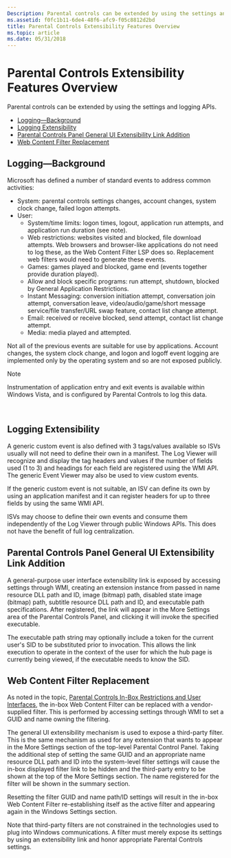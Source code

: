 ```yaml
---
Description: Parental controls can be extended by using the settings and logging APIs.
ms.assetid: f0fc1b11-6de4-48f6-afc9-f05c8812d2bd
title: Parental Controls Extensibility Features Overview
ms.topic: article
ms.date: 05/31/2018
---
```


# Parental Controls Extensibility Features Overview

Parental controls can be extended by using the settings and logging APIs.

-   [Logging—Background](https://docs.microsoft.com/windows)
-   [Logging Extensibility](#logging-extensibility)
-   [Parental Controls Panel General UI Extensibility Link Addition](#parental-controls-panel-general-ui-extensibility-link-addition)
-   [Web Content Filter Replacement](#web-content-filter-replacement)

## Logging—Background

Microsoft has defined a number of standard events to address common activities:

-   System: parental controls settings changes, account changes, system clock change, failed logon attempts.
-   User:
    -   System/time limits: logon times, logout, application run attempts, and application run duration (see note).
    -   Web restrictions: websites visited and blocked, file download attempts. Web browsers and browser-like applications do not need to log these, as the Web Content Filter LSP does so. Replacement web filters would need to generate these events.
    -   Games: games played and blocked, game end (events together provide duration played).
    -   Allow and block specific programs: run attempt, shutdown, blocked by General Application Restrictions.
    -   Instant Messaging: conversion initiation attempt, conversation join attempt, conversation leave, video/audio/game/short message service/file transfer/URL swap feature, contact list change attempt.
    -   Email: received or receive blocked, send attempt, contact list change attempt.
    -   Media: media played and attempted.

Not all of the previous events are suitable for use by applications. Account changes, the system clock change, and logon and logoff event logging are implemented only by the operating system and so are not exposed publicly.

> [!Note]  
> Instrumentation of application entry and exit events is available within Windows Vista, and is configured by Parental Controls to log this data.

 

## Logging Extensibility

A generic custom event is also defined with 3 tags/values available so ISVs usually will not need to define their own in a manifest. The Log Viewer will recognize and display the tag headers and values if the number of fields used (1 to 3) and headings for each field are registered using the WMI API. The generic Event Viewer may also be used to view custom events.

If the generic custom event is not suitable, an ISV can define its own by using an application manifest and it can register headers for up to three fields by using the same WMI API.

ISVs may choose to define their own events and consume them independently of the Log Viewer through public Windows APIs. This does not have the benefit of full log centralization.

## Parental Controls Panel General UI Extensibility Link Addition

A general-purpose user interface extensibility link is exposed by accessing settings through WMI, creating an extension instance from passed in name resource DLL path and ID, image (bitmap) path, disabled state image (bitmap) path, subtitle resource DLL path and ID, and executable path specifications. After registered, the link will appear in the More Settings area of the Parental Controls Panel, and clicking it will invoke the specified executable.

The executable path string may optionally include a token for the current user's SID to be substituted prior to invocation. This allows the link execution to operate in the context of the user for which the hub page is currently being viewed, if the executable needs to know the SID.

## Web Content Filter Replacement

As noted in the topic, [Parental Controls In-Box Restrictions and User Interfaces](parental-controls-in-box-restrictions-and-user-interfaces.md), the in-box Web Content Filter can be replaced with a vendor-supplied filter. This is performed by accessing settings through WMI to set a GUID and name owning the filtering.

The general UI extensibility mechanism is used to expose a third-party filter. This is the same mechanism as used for any extension that wants to appear in the More Settings section of the top-level Parental Control Panel. Taking the additional step of setting the same GUID and an appropriate name resource DLL path and ID into the system-level filter settings will cause the in-box displayed filter link to be hidden and the third-party entry to be shown at the top of the More Settings section. The name registered for the filter will be shown in the summary section.

Resetting the filter GUID and name path/ID settings will result in the in-box Web Content Filter re-establishing itself as the active filter and appearing again in the Windows Settings section.

Note that third-party filters are not constrained in the technologies used to plug into Windows communications. A filter must merely expose its settings by using an extensibility link and honor appropriate Parental Controls settings.

 

 



